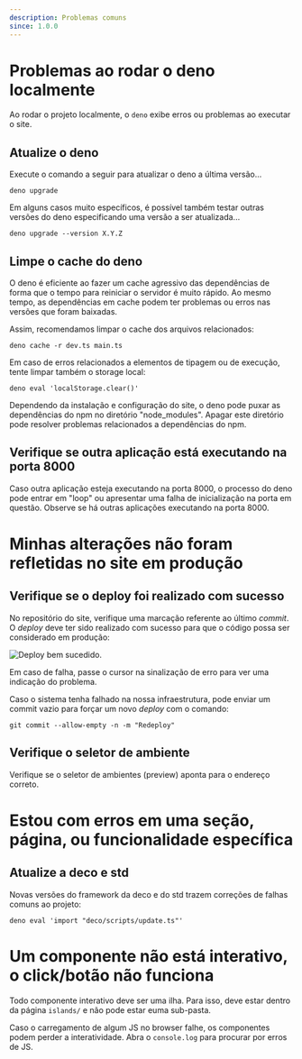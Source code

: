 ```yaml
---
description: Problemas comuns
since: 1.0.0
---
```


# Problemas ao rodar o deno localmente

Ao rodar o projeto localmente, o `deno` exibe erros ou problemas ao executar o site.

## Atualize o deno

Execute o comando a seguir para atualizar o deno a última versão...

`deno upgrade`

Em alguns casos muito específicos, é possível também testar outras versões do deno especificando uma versão a ser atualizada...

`deno upgrade --version X.Y.Z`

## Limpe o cache do deno

O deno é eficiente ao fazer um cache agressivo das dependências de forma que o tempo para reiniciar o servidor é muito rápido. Ao mesmo tempo, as dependências em cache podem ter problemas ou erros nas versões que foram baixadas.

Assim, recomendamos limpar o cache dos arquivos relacionados:

`deno cache -r dev.ts main.ts`

Em caso de erros relacionados a elementos de tipagem ou de execução, tente limpar também o storage local:

`deno eval 'localStorage.clear()'`

Dependendo da instalação e configuração do site, o deno pode puxar as dependências do npm no diretório "node_modules". Apagar este diretório pode resolver problemas relacionados a dependências do npm.

## Verifique se outra aplicação está executando na porta 8000

Caso outra aplicação esteja executando na porta 8000, o processo do deno pode entrar em "loop" ou apresentar uma falha de inicialização na porta em questão. Observe se há outras aplicações executando na porta 8000.

# Minhas alterações não foram refletidas no site em produção

## Verifique se o deploy foi realizado com sucesso

No repositório do site, verifique uma marcação referente ao último _commit_. O _deploy_ deve ter sido realizado com sucesso para que o código possa ser considerado em produção:

![Deploy bem sucedido](https://github.com/deco-sites/starting/assets/882438/6f4e853f-23bf-4ed1-9f4f-b16a97690a6a).

Em caso de falha, passe o cursor na sinalização de erro para ver uma indicação do problema.

Caso o sistema tenha falhado na nossa infraestrutura, pode enviar um commit vazio para forçar um novo _deploy_ com o comando:

`git commit --allow-empty -n -m "Redeploy"`

## Verifique o seletor de ambiente

Verifique se o seletor de ambientes (preview) aponta para o endereço correto.

# Estou com erros em uma seção, página, ou funcionalidade específica

## Atualize a deco e std

Novas versões do framework da deco e do std trazem correções de falhas comuns ao projeto:

`deno eval 'import "deco/scripts/update.ts"'`

# Um componente não está interativo, o click/botão não funciona

Todo componente interativo deve ser uma ilha. Para isso, deve estar dentro da página `islands/` e não pode estar euma sub-pasta.

Caso o carregamento de algum JS no browser falhe, os componentes podem perder a interatividade. Abra o `console.log` para procurar por erros de JS.